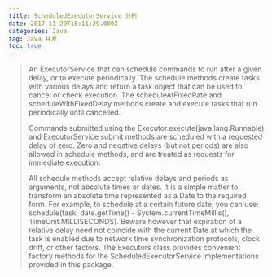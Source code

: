 ```yaml
---
title: ScheduledExecutorService 分析
date: 2017-11-29T18:11:29.000Z
categories: Java
tag: Java 并发
toc: true
---
```


> An ExecutorService that can schedule commands to run after a given delay, or to execute periodically. The schedule methods create tasks with various delays and return a task object that can be used to cancel or check execution. The scheduleAtFixedRate and scheduleWithFixedDelay methods create and execute tasks that run periodically until cancelled.
>
> Commands submitted using the Executor.execute(java.lang.Runnable) and ExecutorService submit methods are scheduled with a requested delay of zero. Zero and negative delays (but not periods) are also allowed in schedule methods, and are treated as requests for immediate execution.
>
> All schedule methods accept relative delays and periods as arguments, not absolute times or dates. It is a simple matter to transform an absolute time represented as a Date to the required form. For example, to schedule at a certain future date, you can use: schedule(task, date.getTime() - System.currentTimeMillis(), TimeUnit.MILLISECONDS). Beware however that expiration of a relative delay need not coincide with the current Date at which the task is enabled due to network time synchronization protocols, clock drift, or other factors. The Executors class provides convenient factory methods for the ScheduledExecutorService implementations provided in this package.
